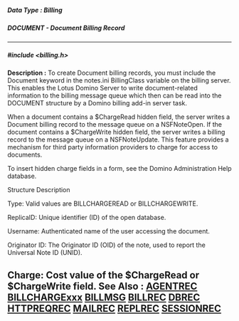 ##### Data Type : Billing
##### DOCUMENT - Document Billing Record
---
##### #include <billing.h>
**Description :**
To create Document billing records, you must include the Document keyword in 
the notes.ini BillingClass variable on the billing server. This enables the 
Lotus Domino Server to write document-related information to the billing 
message queue which then can be read into the DOCUMENT structure by a Domino 
billing add-in server task.

When a document contains a $ChargeRead hidden field, the server writes a 
Document billing record to the message queue on a NSFNoteOpen.  If the document 
contains a $ChargeWrite hidden field, the server writes a billing record to the 
message queue on a NSFNoteUpdate.  This feature provides a mechanism for third 
party information providers to charge for access to documents.

To insert hidden charge fields in a form, see the Domino Administration Help 
database.


Structure Description

Type:  Valid values are BILLCHARGEREAD or BILLCHARGEWRITE.

ReplicaID:  Unique identifier (ID) of the open database.

Username:  Authenticated name of the user accessing the document.

Originator ID:  The Originator ID (OID) of the note, used to report the 
Universal Note ID (UNID).

Charge:  Cost value of the $ChargeRead or $ChargeWrite field.
**See Also :**
[AGENTREC](D:/md_files/AGENTREC.md)
[BILLCHARGExxx](D:/md_files/BILLCHARGExxx.md)
[BILLMSG](D:/md_files/BILLMSG.md)
[BILLREC](D:/md_files/BILLREC.md)
[DBREC](D:/md_files/DBREC.md)
[HTTPREQREC](D:/md_files/HTTPREQREC.md)
[MAILREC](D:/md_files/MAILREC.md)
[REPLREC](D:/md_files/REPLREC.md)
[SESSIONREC](D:/md_files/SESSIONREC.md)
---
